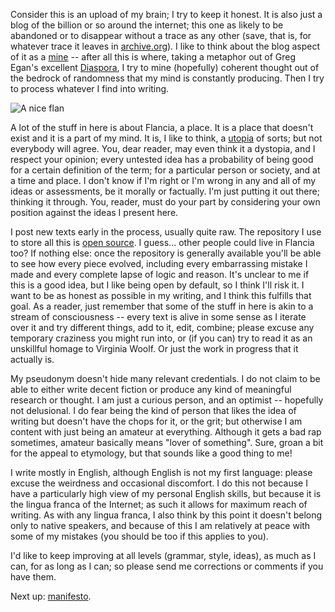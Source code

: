 <!--
.. title: Meta
.. slug: meta
.. date: 2018-12-16 17:33:15 UTC+01:00
.. tags: flancia
.. link: 
.. description: 
.. type: text
-->

Consider this is an upload of my brain; I try to keep it honest. It is also just a blog of the billion or so around the internet; this one as likely to be abandoned or to disappear without a trace as any other (save, that is, for whatever trace it leaves in [archive.org](https://web.archive.org/web/*/flancia.org)). I like to think about the blog aspect of it as a [mine](/mine) -- after all this is where, taking a metaphor out of Greg Egan's excellent [Diaspora](https://www.goodreads.com/book/show/156785.Diaspora), I try to mine (hopefully) coherent thought out of the bedrock of randomness that my mind is constantly producing. Then I try to process whatever I find into writing.

![A nice flan](/static/flan.jpg)

A lot of the stuff in here is about Flancia, a place. It is a place that doesn't exist and it is a part of my mind. It is, I like to think, a [utopia](https://en.wikipedia.org/wiki/Utopia) of sorts; but not everybody will agree. You, dear reader, may even think it a dystopia, and I respect your opinion; every untested idea has a probability of being good for a certain definition of the term; for a particular person or society, and at a time and place. I don't know if I'm right or I'm wrong in any and all of my ideas or assessments, be it morally or factually. I'm just putting it out there; thinking it through. You, reader, must do your part by considering your own position against the ideas I present here.

I post new texts early in the process, usually quite raw. The repository I use to store all this is [open source](https://github.com/flancian/flancia). I guess... other people could live in Flancia too? If nothing else: once the repository is generally available you'll be able to see how every piece evolved, including every embarrassing mistake I made and every complete lapse of logic and reason. It's unclear to me if this is a good idea, but I like being open by default, so I think I'll risk it. I want to be as honest as possible in my writing, and I think this fulfills that goal. As a reader, just remember that some of the stuff in here is akin to a stream of consciousness -- every text is alive in some sense as I iterate over it and try different things, add to it, edit, combine; please excuse any temporary craziness you might run into, or (if you can) try to read it as an unskillful homage to Virginia Woolf. Or just the work in progress that it actually is.

My pseudonym doesn't hide many relevant credentials. I do not claim to be able to either write decent fiction or produce any kind of meaningful research or thought. I am just a curious person, and an optimist -- hopefully not delusional. I do fear being the kind of person that likes the idea of writing but doesn't have the chops for it, or the grit; but otherwise I am content with just being an amateur at everything. Although it gets a bad rap sometimes, amateur basically means "lover of something". Sure, groan a bit for the appeal to etymology, but that sounds like a good thing to me!

I write mostly in English, although English is not my first language: please excuse the weirdness and occasional discomfort. I do this not because I have a particularly high view of my personal English skills, but because it is the lingua franca of the Internet; as such it allows for maximum reach of writing. As with any lingua franca, I also think by this point it doesn't belong only to native speakers, and because of this I am relatively at peace with some of my mistakes (you should be too if this applies to you).

I'd like to keep improving at all levels (grammar, style, ideas), as much as I can, for as long as I can; so please send me corrections or comments if you have them.

Next up: [manifesto](/manifesto).
